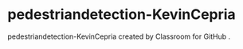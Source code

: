 # pedestriandetection-KevinCepria
pedestriandetection-KevinCepria created by Classroom for GitHub
.
